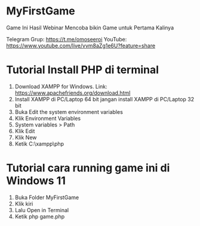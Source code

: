 # MyFirstGame

Game Ini Hasil Webinar Mencoba bikin Game untuk Pertama Kalinya

Telegram Grup: https://t.me/omoseeroi
YouTube: https://www.youtube.com/live/vvm8aZg1e6U?feature=share

# Tutorial Install PHP di terminal

1. Download XAMPP for Windows. Link: https://www.apachefriends.org/download.html
2. Install XAMPP di PC/Laptop 64 bit jangan install XAMPP di PC/Laptop 32 bit
3. Buka Edit the system environment variables
4. Klik Environment Variables
5. System variables > Path
6. Klik Edit
7. Klik New
8. Ketik C:\xampp\php
   
# Tutorial cara running game ini di Windows 11

1. Buka Folder MyFirstGame
2. Klik kiri
3. Lalu Open in Terminal
4. Ketik php game.php
